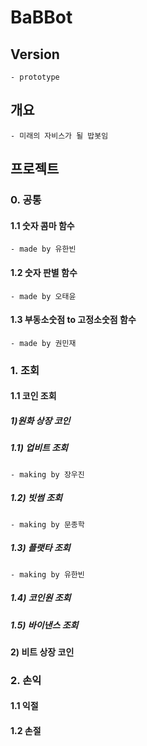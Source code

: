 # BaBBot

## Version
    - prototype

## 개요

    - 미래의 자비스가 될 밥봇임

## 프로젝트

### 0. 공통

#### 1.1 숫자 콤마 함수
    - made by 유한빈

#### 1.2 숫자 판별 함수
    - made by 오태윤

#### 1.3 부동소숫점 to 고정소숫점 함수
    - made by 권민재

### 1. 조회

#### 1.1 코인 조회

##### 1)원화 상장 코인

##### 1.1) 업비트 조회
    - making by 장우진

##### 1.2) 빗썸 조회
    - making by 문종학

##### 1.3) 플랫타 조회
    - making by 유한빈

##### 1.4) 코인원 조회

##### 1.5) 바이낸스 조회

#### 2) 비트 상장 코인

### 2. 손익

#### 1.1 익절

#### 1.2 손절